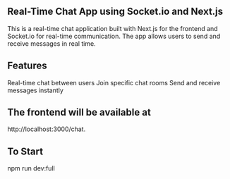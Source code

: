 ## Real-Time Chat App using Socket.io and Next.js
This is a real-time chat application built with Next.js for the frontend and Socket.io for real-time communication. The app allows users to send and receive messages in real time.

## Features
Real-time chat between users
Join specific chat rooms
Send and receive messages instantly

## The frontend will be available at 
http://localhost:3000/chat.

## To Start 
npm run dev:full
